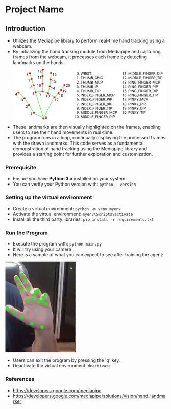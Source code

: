 # Project Name

## Introduction
- Utilizes the Mediapipe library to perform real-time hand tracking using a webcam. 
- By initializing the hand tracking module from Mediapipe and capturing frames from the webcam, it processes each frame by detecting landmarks on the hands. 
![Landmarks](landmarks.jpg)
- These landmarks are then visually highlighted on the frames, enabling users to see their hand movements in real-time. 
- The program runs in a loop, continually displaying the processed frames with the drawn landmarks. This code serves as a fundamental demonstration of hand tracking using the Mediapipe library and provides a starting point for further exploration and customization. 

### Prerequisite  
- Ensure you have **Python 3.x** installed on your system. 
- You can verify your Python version with: `python --version`

### Setting up the virtual environment 
- Create a virtual environment: `python -m venv myenv`
- Activate the virtual environment: `myenv\Scripts\activate`
- Install all the third party libraries: `pip install -r requirements.txt`

### Run the Program
- Execute the program with: `python main.py`
- It will try using your camera 
- Here is a sample of what you can expect to see after training the agent:

![Output](output.gif)

- Users can exit the program by pressing the 'q' key.
- Deactivate the virtual environment: `deactivate`

### References 
- https://developers.google.com/mediapipe
- https://developers.google.com/mediapipe/solutions/vision/hand_landmarker
